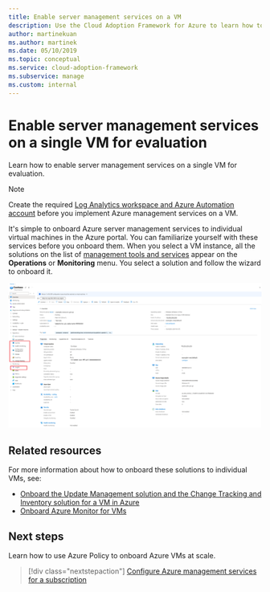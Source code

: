 ```yaml
---
title: Enable server management services on a VM
description: Use the Cloud Adoption Framework for Azure to learn how to enable Azure server management services on a single VM.
author: martinekuan
ms.author: martinek
ms.date: 05/10/2019
ms.topic: conceptual
ms.service: cloud-adoption-framework
ms.subservice: manage
ms.custom: internal
---
```


# Enable server management services on a single VM for evaluation

Learn how to enable server management services on a single VM for evaluation.

> [!NOTE]
> Create the required [Log Analytics workspace and Azure Automation account](./prerequisites.md#create-a-workspace-and-automation-account) before you implement Azure management services on a VM.

It's simple to onboard Azure server management services to individual virtual machines in the Azure portal. You can familiarize yourself with these services before you onboard them. When you select a VM instance, all the solutions on the list of [management tools and services](./tools-services.md) appear on the **Operations** or **Monitoring** menu. You select a solution and follow the wizard to onboard it.

![Screenshot of virtual machine settings in the Azure portal](./media/onboarding-single-vm.png)

## Related resources

For more information about how to onboard these solutions to individual VMs, see:

- [Onboard the Update Management solution and the Change Tracking and Inventory solution for a VM in Azure](/azure/automation/change-tracking/manage-inventory-vms)
- [Onboard Azure Monitor for VMs](/azure/azure-monitor/vm/vminsights-enable-portal)

## Next steps

Learn how to use Azure Policy to onboard Azure VMs at scale.

> [!div class="nextstepaction"]
> [Configure Azure management services for a subscription](./onboard-at-scale.md)
